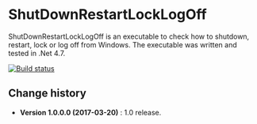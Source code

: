 ShutDownRestartLockLogOff
====================================

ShutDownRestartLockLogOff is an executable to check how to shutdown, restart, lock or log off from Windows.
The executable was written and tested in .Net 4.7.

[![Build status](https://ci.appveyor.com/api/projects/status/d4kk3i97489ni27l?svg=true)](https://ci.appveyor.com/project/SeppPenner/shutdownrestartlocklogoff)


Change history
--------------

* **Version 1.0.0.0 (2017-03-20)** : 1.0 release.
